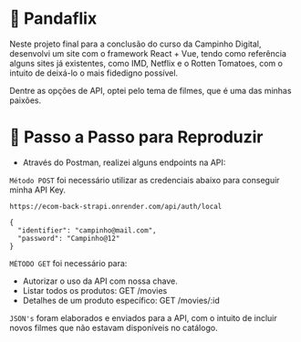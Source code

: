 # 🐼 Pandaflix

Neste projeto final para a conclusão do curso da Campinho Digital, desenvolvi um site com o framework React + Vue, tendo como referência alguns sites já existentes, como IMD, Netflix e o Rotten Tomatoes, com o intuito de deixá-lo o mais fidedigno possível.

Dentre as opções de API, optei pelo tema de filmes, que é uma das minhas paixões.

# 📑 Passo a Passo para Reproduzir
- Através do Postman, realizei alguns endpoints na API:

`Método POST` foi necessário utilizar as credenciais abaixo para conseguir minha API Key.

```
https://ecom-back-strapi.onrender.com/api/auth/local
```

```
{
  "identifier": "campinho@mail.com",
  "password": "Campinho@12"
}
```

`MÉTODO GET` foi necessário para:
- Autorizar o uso da API com nossa chave.
- Listar todos os produtos: GET /movies
- Detalhes de um produto específico: GET /movies/:id

`JSON's` foram elaborados e enviados para a API, com o intuito de incluir novos filmes que não estavam disponíveis no catálogo.
